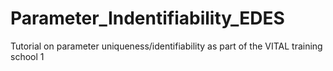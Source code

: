 # Parameter_Indentifiability_EDES
Tutorial on parameter uniqueness/identifiability as part of the VITAL training school 1
